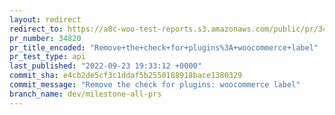 ```yaml
---
layout: redirect
redirect_to: https://a8c-woo-test-reports.s3.amazonaws.com/public/pr/34820/api/index.html
pr_number: 34820
pr_title_encoded: "Remove+the+check+for+plugins%3A+woocommerce+label"
pr_test_type: api
last_published: "2022-09-23 19:33:12 +0000"
commit_sha: e4cb2de5cf3c1ddaf5b2550188918bace1380329
commit_message: "Remove the check for plugins: woocommerce label"
branch_name: dev/milestone-all-prs
---
```

